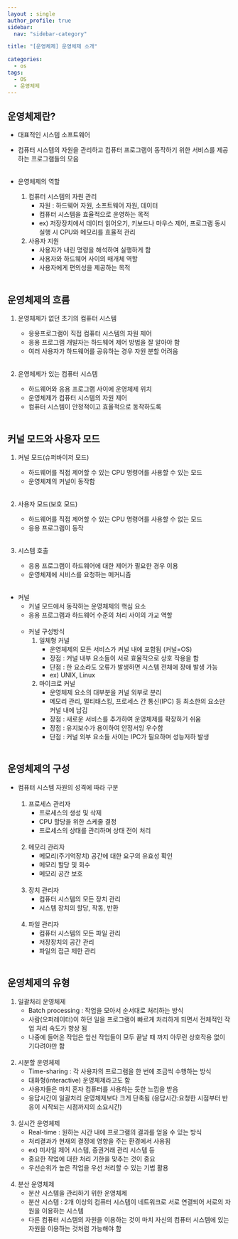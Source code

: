 ```yaml
---
layout : single
author_profile: true
sidebar: 
  nav: "sidebar-category"

title: "[운영체제] 운영체제 소개"

categories:
  - os
tags:
  - OS
  - 운영체제
---
```


## 운영체제란?
- 대표적인 시스템 소프트웨어<br>
- 컴퓨터 시스템의 자원을 관리하고 컴퓨터 프로그램이 동작하기 위한 서비스를 제공하는 프로그램들의 모음<br><br>

- 운영체제의 역할<br>
	1. 컴퓨터 시스템의 자원 관리<br>
		- 자원 : 하드웨어 자원, 소프트웨어 자원, 데이터<br>
		- 컴퓨터 시스템을 효율적으로 운영하는 목적<br>
		- ex) 저장장치에서 데이터 읽어오기, 키보드나 마우스 제어, 프로그램 동시 실행 시 CPU와 메모리를 효율적 관리<br>
	2. 사용자 지원<br>
		- 사용자가 내린 명령을 해석하여 실행하게 함<br>
		- 사용자와 하드웨어 사이의 매개체 역할<br>
		- 사용자에게 편의성을 제공하는 목적<br><br>
	
## 운영체제의 흐름
1. 운영체제가 없던 초기의 컴퓨터 시스템<br>
	- 응용프로그램이 직접 컴퓨터 시스템의 자원 제어<br>
	- 응용 프로그램 개발자는 하드웨어 제어 방법을 잘 알아야 함<br>
	- 여러 사용자가 하드웨어를 공유하는 경우 자원 분할 어려움<br><br>

2. 운영체제가 있는 컴퓨터 시스템<br>
	- 하드웨어와 응용 프로그램 사이에 운영체제 위치<br>
	- 운영체제가 컴퓨터 시스템의 자원 제어<br>
	- 컴퓨터 시스템이 안정적이고 효율적으로 동작하도록 <br><br>
	
## 커널 모드와 사용자 모드
1. 커널 모드(슈퍼바이저 모드)<br>
	- 하드웨어를 직접 제어할 수 있는 CPU 명령어를 사용할 수 있는 모드<br>
	- 운영체제의 커널이 동작함<br><br>
	
2. 사용자 모드(보호 모드)<br>
	- 하드웨어를 직접 제어할 수 있는 CPU 명령어를 사용할 수 없는 모드<br>
	- 응용 프로그램이 동작<br><br>

3. 시스템 호출<br>
	- 응용 프로그램이 하드웨어에 대한 제어가 필요한 경우 이용<br>
	- 운영체제에 서비스를 요청하는 메커니즘<br><br>

* 커널<br>
	- 커널 모드에서 동작하는 운영체제의 핵심 요소<br>
	- 응용 프로그램과 하드웨어 수준의 처리 사이의 가교 역할<br><br>
	- 커널 구성방식<br>
		1) 일체형 커널<br>
			- 운영체제의 모든 서비스가 커널 내에 포함됨 (커널=OS)<br>
			- 장점 : 커널 내부 요소들이 서로 효율적으로 상호 작용을 함<br>
			- 단점 : 한 요소라도 오류가 발생하면 시스템 전체에 장애 발생 가능<br>
			- ex) UNIX, Linux<br>
		2) 마이크로 커널<br>
			- 운영체제 요소의 대부분을 커널 외부로 분리<br>
			- 메모리 관리, 멀티태스킹, 프로세스 간 통신(IPC) 등 최소한의 요소만 커널 내에 남김<br>
			- 장점 : 새로운 서비스를 추가하여 운영체제를 확장하기 쉬움<br>
			- 장점 : 유지보수가 용이하여 안정서잉 우수함<br>
			- 단점 : 커널 외부 요소들 사이는 IPC가 필요하며 성능저하 발생<br><br>

## 운영체제의 구성
- 컴퓨터 시스템 자원의 성격에 따라 구분<br><br>
	1. 프로세스 관리자<br>
		- 프로세스의 생성 및 삭제<br>
		- CPU 할당을 위한 스케줄 결정<br>
		- 프로세스의 상태를 관리하며 상태 전이 처리<br><br>
	2. 메모리 관리자<br>
		- 메모리(주기억장치) 공간에 대한 요구의 유효성 확인<br>
		- 메모리 할당 및 회수<br>
		- 메모리 공간 보호<br><br>
	3. 장치 관리자<br>
		-  컴퓨터 시스템의 모든 장치 관리<br>
		- 시스템 장치의 할당, 작동, 반환<br><br>
	4. 파일 관리자<br>
		- 컴퓨터 시스템의 모든 파일 관리<br>
		- 저장장치의 공간 관리<br>
		- 파일의 접근 제한 관리<br><br>

## 운영체제의 유형
1. 일괄처리 운영체제<br>
	- Batch processing : 작업을 모아서 순서대로 처리하는 방식<br>
	- 사람(오퍼레이터)이 하던 일을 프로그램이 빠르게 처리하게 되면서 전체적인 작업 처리 속도가 향상 됨<br>
	- 나중에 들어온 작업은 앞선 작업들이 모두 끝날 때 까지 아무런 상호작용 없이 기다려야만 함 <br><br>
2. 시분할 운영체제<br>
	- Time-sharing : 각 사용자의 프로그램을 한 번에 조금씩 수행하는 방식<br>
	- 대화형(interactive) 운영체제라고도 함<br>
	- 사용자들은 마치 혼자 컴퓨터를 사용하는 듯한 느낌을 받음<br>
	- 응답시간이 일괄처리 운영체제보다 크게 단축됨 (응답시간:요청한 시점부터 반응이 시작되는 시점까지의 소요시간)<br><br>
3. 실시간 운영체제<br>
	- Real-time : 원하는 시간 내에 프로그램의 결과를 얻을 수 있는 방식<br>
	- 처리결과가 현재의 결정에 영향을 주는 환경에서 사용됨<br>
	- ex) 미사일 제어 시스템, 증권거래 관리 시스템 등<br>
	- 중요한 작업에 대한 처리 기한을 맞추는 것이 중요<br>
	- 우선순위가 높은 작업을 우선 처리할 수 있는 기법 활용<br><br>
4. 분산 운영체제<br>
	- 분산 시스템을 관리하기 위한 운영체제<br>
	- 분산 시스템 : 2개 이상의 컴퓨터 시스템이 네트워크로 서로 연결되어 서로의 자원을 이용하는 시스템<br>
	- 다른 컴퓨터 시스템의 자원을 이용하는 것이 마치 자신의 컴퓨터 시스템에 있는 자원을 이용하는 것처럼 가능해야 함<br>
